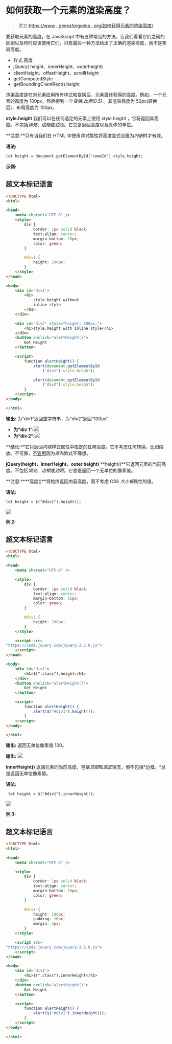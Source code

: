 # 如何获取一个元素的渲染高度？

> 原文:[https://www . geeksforgeeks . org/如何获得元素的渲染高度/](https://www.geeksforgeeks.org/how-to-get-the-rendered-height-of-an-element/)

要获取元素的高度，在 JavaScript 中有五种常见的方法。让我们看看它们之间的区别以及何时应该使用它们。只有最后一种方法给出了正确的渲染高度，而不是布局高度。

*   样式.高度
*   jQuery( height、innerHeight、outerheight)
*   clientHeight、offsetHeight、scrollHeight
*   getComputedStyle
*   getBoundingClientRect().height

渲染高度是在对元素应用所有样式和变换后，元素最终获得的高度。例如，一个元素的高度为 100px，然后得到一个*变换:比例(0.5)* 。其渲染高度为 50px(转换后)，布局高度为 100px。

**style.height** 我们可以在任何选定的元素上使用 *style.height* ，它将返回其高度。不包括*填充*、*边框*或*边距*。它总是返回高度以及具体的单位。

**注意:**只有当我们在 HTML 中使用*样式*属性将高度显式设置为*内嵌*时才有效。

**语法:**

```html
let height = document.getElementById("someId").style.height;
```

**示例:**

## 超文本标记语言

```html
<!DOCTYPE html>
<html>

<head>
    <meta charset="UTF-8" />
    <style>
        div {
            border: 1px solid black;
            text-align: center;
            margin-bottom: 16px;
            color: green;
        }

        #div1 {
            height: 100px;
        }
    </style>
</head>

<body>
    <div id="div1">
        <h1>
            style.height without 
            inline style
        </h1>
    </div>

    <div id="div2" style="height: 100px;">
        <h1>style.height with inline style</h1>
    </div>
    <button onclick="alertHeight()">
        Get Height
    </button>

    <script>
        function alertHeight() {
            alert(document.getElementById
                ("div1").style.height);

            alert(document.getElementById
                ("div2").style.height);
        }
    </script>
</body>

</html>
```

**输出:**
为“div1”返回空字符串，为“div2”返回“100px”

*   **为“div 1”:**![](img/c4e3c201e57b3d7d07cf25b9ce07954e.png)
*   **为“div 2”:**![](img/d16eaf78d94150d78199664d395c3b52.png)

**结论:**它只返回*内联*样式属性中指定的任何高度。它不考虑任何转换，比如缩放。不可靠，<u>不宜用</u>因为*直列*款式不理想。

**jQuery(height，innerHeight，outer height)**
**height()**它返回元素的当前高度。不包括*填充*、*边框*或*边距*。它总是返回一个无单位的像素值。

**注意:****高度()**将始终返回内容高度，而不考虑 CSS *大小框*属性的值。

**语法:**

```html
let height = $("#div1").height();
```

![](img/79ce686a8e3354a1aad6aa17d945e027.png)

**例 2:**

## 超文本标记语言

```html
<!DOCTYPE html>
<html>

<head>
    <meta charset="UTF-8" />

    <style>
        div {
            border: 1px solid black;
            text-align: center;
            margin-bottom: 16px;
            color: green;
        }

        #div1 {
            height: 100px;
        }
    </style>

    <script src=
"https://code.jquery.com/jquery-3.5.0.js">
    </script>
</head>

<body>
    <div id="div1">
        <h1>$(".class").height</h1>
    </div>
    <button onclick="alertHeight()">
        Get Height
    </button>

    <script>
        function alertHeight() {
            alert($("#div1").height());
        }
    </script>
</body>

</html>
```

**输出:**
返回无单位像素值 100。

**输出:**
![](img/653d5402a6f02505a0629ae451bbb259.png)

**innerHeight()** 返回元素的当前高度，包括*顶部*和*底部*填充，但不包括*边框。*总是返回无单位像素值。

**语法:**

```html
 let height = $("#div1").innerHeight();
```

![](img/05000a78603569d8c9a97c743ca7f4ad.png)

**例 3:**

## 超文本标记语言

```html
<!DOCTYPE html>
<html>

<head>
    <meta charset="UTF-8" />

    <style>
        div {
            border: 1px solid black;
            text-align: center;
            margin-bottom: 16px;
            color: green;
        }

        #div1 {
            height: 100px;
            padding: 10px;
            margin: 5px;
        }
    </style>

    <script src=
"https://code.jquery.com/jquery-3.5.0.js">
    </script>
</head>

<body>
    <div id="div1">
        <h1>$(".class").innerHeight</h1>
    </div>
    <button onclick="alertHeight()">
        Get Height
    </button>

    <script>
        function alertHeight() {
            alert($("#div1").innerHeight());
        }
    </script>
</body>

</html>
```